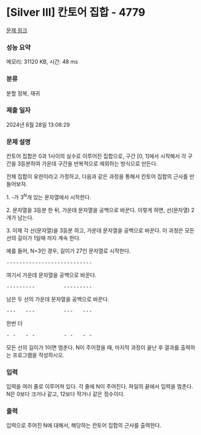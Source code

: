 # [Silver III] 칸토어 집합 - 4779 

[문제 링크](https://www.acmicpc.net/problem/4779) 

### 성능 요약

메모리: 31120 KB, 시간: 48 ms

### 분류

분할 정복, 재귀

### 제출 일자

2024년 6월 28일 13:08:29

### 문제 설명

<p>
	칸토어 집합은 0과 1사이의 실수로 이루어진 집합으로, 구간 [0, 1]에서 시작해서 각 구간을 3등분하여 가운데 구간을 반복적으로 제외하는 방식으로 만든다.</p>

<p>
	전체 집합이 유한이라고 가정하고, 다음과 같은 과정을 통해서 칸토어 집합의 근사를 만들어보자.</p>

<p>
	1. -가 3<sup>N</sup>개 있는 문자열에서 시작한다.</p>

<p>
	2. 문자열을 3등분 한 뒤, 가운데 문자열을 공백으로 바꾼다. 이렇게 하면, 선(문자열) 2개가 남는다.</p>

<p>
	3. 이제 각 선(문자열)을 3등분 하고, 가운데 문자열을 공백으로 바꾼다. 이 과정은 모든 선의 길이가 1일때 까지 계속 한다.</p>

<p>
	예를 들어, N=3인 경우, 길이가 27인 문자열로 시작한다.</p>

<pre>---------------------------</pre>

<p>
	여기서 가운데 문자열을 공백으로 바꾼다.</p>

<pre>---------         ---------</pre>

<p>
	남은 두 선의 가운데 문자열을 공백으로 바꾼다.</p>

<pre>---   ---         ---   ---</pre>

<p>
	한번 더</p>

<pre>- -   - -         - -   - -</pre>

<p>
	모든 선의 길이가 1이면 멈춘다. N이 주어졌을 때, 마지막 과정이 끝난 후 결과를 출력하는 프로그램을 작성하시오.</p>

### 입력 

 <p>
	입력을 여러 줄로 이루어져 있다. 각 줄에 N이 주어진다. 파일의 끝에서 입력을 멈춘다. N은 0보다 크거나 같고, 12보다 작거나 같은 정수이다.</p>

### 출력 

 <p>
	입력으로 주어진 N에 대해서, 해당하는 칸토어 집합의 근사를 출력한다.</p>

